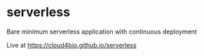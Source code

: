 # serverless
Bare minimum serverless application with continuous deployment

Live at https://cloud4bio.github.io/serverless